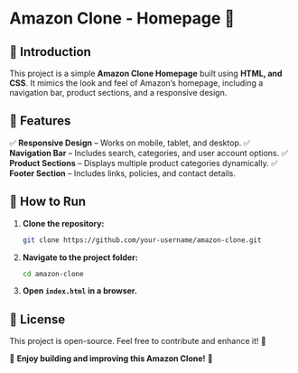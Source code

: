 # Amazon Clone - Homepage 🛒

## 📌 Introduction
This project is a simple **Amazon Clone Homepage** built using **HTML, and CSS**. It mimics the look and feel of Amazon’s homepage, including a navigation bar, product sections, and a responsive design.

## 🎯 Features
✅ **Responsive Design** – Works on mobile, tablet, and desktop.
✅ **Navigation Bar** – Includes search, categories, and user account options.
✅ **Product Sections** – Displays multiple product categories dynamically.
✅ **Footer Section** – Includes links, policies, and contact details.


## 🚀 How to Run
1. **Clone the repository:**
   ```bash
   git clone https://github.com/your-username/amazon-clone.git
   ```
2. **Navigate to the project folder:**
   ```bash
   cd amazon-clone
   ```
3. **Open `index.html` in a browser.**



## 📜 License
This project is open-source. Feel free to contribute and enhance it! 🚀

🔹 **Enjoy building and improving this Amazon Clone!** 🎉



